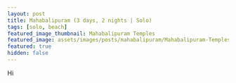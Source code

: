 ```yaml
---
layout: post
title: Mahabalipuram (3 days, 2 nights | Solo)
tags: [solo, beach]
featured_image_thumbnail: Mahabalipuram Temples
featured_image: assets/images/posts/mahabalipuram/Mahabalipuram-Temples-25_nov.jpg
featured: true
hidden: false
---
```


Hi

